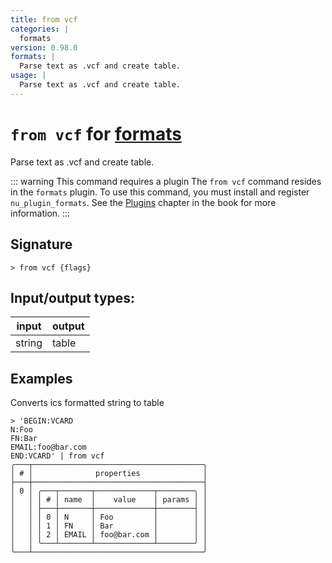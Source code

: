 ```yaml
---
title: from vcf
categories: |
  formats
version: 0.98.0
formats: |
  Parse text as .vcf and create table.
usage: |
  Parse text as .vcf and create table.
---
```

<!-- This file is automatically generated. Please edit the command in https://github.com/nushell/nushell instead. -->

# `from vcf` for [formats](/commands/categories/formats.md)

<div class='command-title'>Parse text as .vcf and create table.</div>

::: warning This command requires a plugin
The `from vcf` command resides in the `formats` plugin.
To use this command, you must install and register `nu_plugin_formats`.
See the [Plugins](/book/plugins.html) chapter in the book for more information.
:::

## Signature

```> from vcf {flags} ```


## Input/output types:

| input  | output |
| ------ | ------ |
| string | table  |

## Examples

Converts ics formatted string to table
```nu
> 'BEGIN:VCARD
N:Foo
FN:Bar
EMAIL:foo@bar.com
END:VCARD' | from vcf
╭───┬──────────────────────────────────────╮
│ # │              properties              │
├───┼──────────────────────────────────────┤
│ 0 │ ╭───┬───────┬─────────────┬────────╮ │
│   │ │ # │ name  │    value    │ params │ │
│   │ ├───┼───────┼─────────────┼────────┤ │
│   │ │ 0 │ N     │ Foo         │        │ │
│   │ │ 1 │ FN    │ Bar         │        │ │
│   │ │ 2 │ EMAIL │ foo@bar.com │        │ │
│   │ ╰───┴───────┴─────────────┴────────╯ │
╰───┴──────────────────────────────────────╯

```
